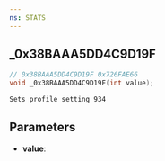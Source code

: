 ```yaml
---
ns: STATS
---
```

## _0x38BAAA5DD4C9D19F

```c
// 0x38BAAA5DD4C9D19F 0x726FAE66
void _0x38BAAA5DD4C9D19F(int value);
```

```
Sets profile setting 934  
```

## Parameters
* **value**: 

